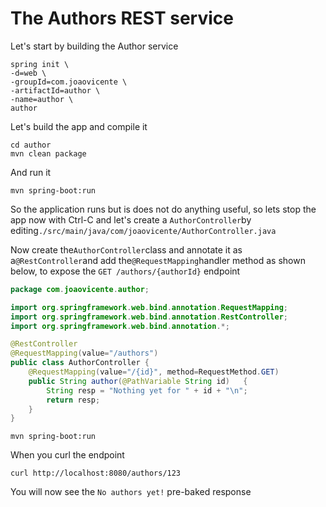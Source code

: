 # The Authors REST service

Let's start by building the Author service

```
spring init \ 
-d=web \
-groupId=com.joaovicente \
-artifactId=author \
-name=author \
author
```

Let's build the app and compile it

```
cd author
mvn clean package
```

And run it

```
mvn spring-boot:run
```

So the application runs but is does not do anything useful, so lets stop the app now with Ctrl-C and let's create a `AuthorController`by editing`./src/main/java/com/joaovicente/AuthorController.java`

Now create the`AuthorController`class and annotate it as a`@RestController`and add the`@RequestMapping`handler method as shown below, to expose the `GET /authors/{authorId}` endpoint

```java
package com.joaovicente.author;

import org.springframework.web.bind.annotation.RequestMapping;
import org.springframework.web.bind.annotation.RestController;
import org.springframework.web.bind.annotation.*;

@RestController
@RequestMapping(value="/authors")
public class AuthorController {
    @RequestMapping(value="/{id}", method=RequestMethod.GET)
    public String author(@PathVariable String id)   {
        String resp = "Nothing yet for " + id + "\n";
        return resp;
    }
}
```

```
mvn spring-boot:run
```

When you curl the endpoint

`curl http://localhost:8080/authors/123`

You will now see the `No authors yet!` pre-baked response

